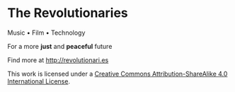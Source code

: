 # The Revolutionaries

Music • Film • Technology

For a more **just** and **peaceful** future

Find more at http://revolutionari.es

This work is licensed under a [Creative Commons Attribution-ShareAlike 4.0 International License](http://creativecommons.org/licenses/by-sa/4.0/).

